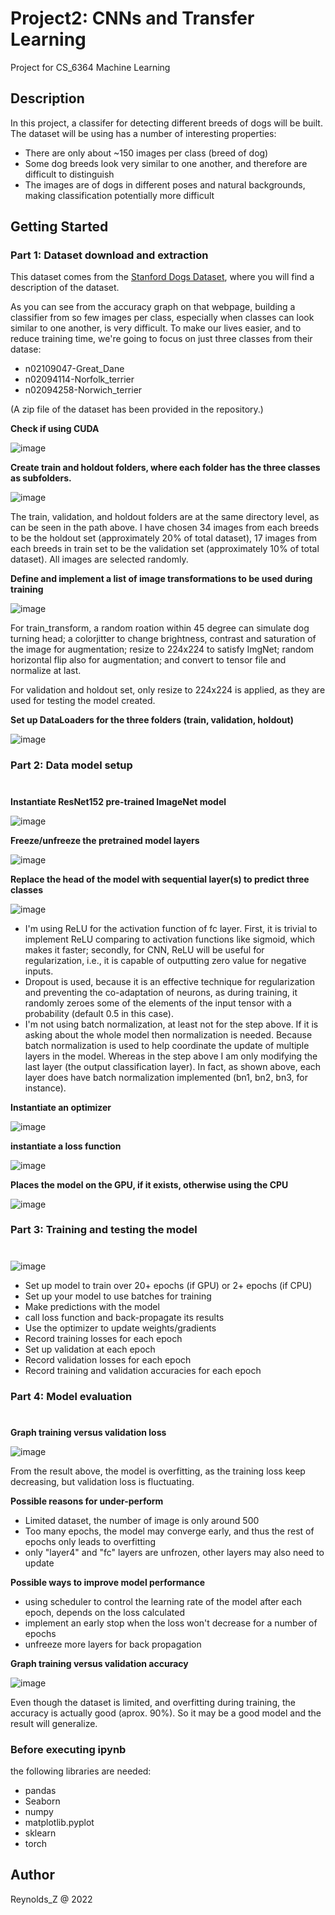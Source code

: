 # Project2: CNNs and Transfer Learning
Project for CS_6364 Machine Learning

## Description

In this project, a classifer for detecting different breeds of dogs will be built. The dataset will be using has a number of interesting properties:

* There are only about ~150 images per class (breed of dog)
* Some dog breeds look very similar to one another, and therefore are difficult to distinguish
* The images are of dogs in different poses and natural backgrounds, making classification potentially more difficult

## Getting Started
### Part 1: Dataset download and extraction
This dataset comes from the [Stanford Dogs Dataset](http://vision.stanford.edu/aditya86/ImageNetDogs/), where you will find a description of the dataset. 

As you can see from the accuracy graph on that webpage, building a classifier from so few images per class, especially when classes can look similar to one another, is very difficult. To make our lives easier, and to reduce training time, we're going to focus on just three classes from their datase:

* n02109047-Great_Dane
* n02094114-Norfolk_terrier
* n02094258-Norwich_terrier

(A zip file of the dataset has been provided in the repository.)

**Check if using CUDA**

![image](https://user-images.githubusercontent.com/105015948/169910733-5e336b69-9b67-4409-b68a-3357a9272e42.png)


**Create train and holdout folders, where each folder has the three classes as subfolders.**

![image](https://user-images.githubusercontent.com/105015948/169911069-e24f41bf-ba22-47b0-b22b-bf84ce3a2a04.png)

The train, validation, and holdout folders are at the same directory level, as can be seen in the path above. I have chosen 34 images from each breeds to be the holdout set (approximately 20% of total dataset), 17 images from each breeds in train set to be the validation set (approximately 10% of total dataset). All images are selected randomly.

**Define and implement a list of image transformations to be used during training**

![image](https://user-images.githubusercontent.com/105015948/169911306-3dab2c53-310d-4719-8d3f-b2ccae544d8a.png)

For train_transform, a random roation within 45 degree can simulate dog turning head; a colorjitter to change brightness, contrast and saturation of the image for augmentation; resize to 224x224 to satisfy ImgNet; random horizontal flip also for augmentation; and convert to tensor file and normalize at last.

For validation and holdout set, only resize to 224x224 is applied, as they are used for testing the model created.

**Set up DataLoaders for the three folders (train, validation, holdout)**

![image](https://user-images.githubusercontent.com/105015948/169911514-5d6596d5-4391-4ded-9660-52f69fd1367e.png)

### Part 2: Data model setup
#

**Instantiate ResNet152 pre-trained ImageNet model**

![image](https://user-images.githubusercontent.com/105015948/169911652-d4634553-8075-4b57-9bba-3884420c902c.png)


**Freeze/unfreeze the pretrained model layers**

![image](https://user-images.githubusercontent.com/105015948/169912055-4e36bce8-b037-45da-954f-fc931a1c8775.png)


**Replace the head of the model with sequential layer(s) to predict three classes**

![image](https://user-images.githubusercontent.com/105015948/169912118-0c46a66f-b094-48ec-9f28-99149cc1d19c.png)


* I'm using ReLU for the activation function of fc layer. First, it is trivial to implement ReLU comparing to activation functions like sigmoid, which makes it faster; secondly, for CNN, ReLU will be useful for regularization, i.e., it is capable of outputting zero value for negative inputs.
* Dropout is used, because it is an effective technique for regularization and preventing the co-adaptation of neurons, as during training, it randomly zeroes some of the elements of the input tensor with a probability (default 0.5 in this case).
* I'm not using batch normalization, at least not for the step above. If it is asking about the whole model then normalization is needed. Because batch normalization is used to help coordinate the update of multiple layers in the model. Whereas in the step above I am only modifying the last layer (the output classification layer). In fact, as shown above, each layer does have batch normalization implemented (bn1, bn2, bn3, for instance).


**Instantiate an optimizer**

![image](https://user-images.githubusercontent.com/105015948/169912727-ac1568ba-3b95-445e-9ee0-9bf25f5910ea.png)


**instantiate a loss function**

![image](https://user-images.githubusercontent.com/105015948/169912777-58f0b487-1fd6-4098-b706-250cce922e2e.png)


**Places the model on the GPU, if it exists, otherwise using the CPU**

![image](https://user-images.githubusercontent.com/105015948/169912877-01df0f62-aa44-470e-bcaa-335483363369.png)

### Part 3: Training and testing the model
#

![image](https://user-images.githubusercontent.com/105015948/169913003-c0c28c76-c3cd-4e48-becb-bc4e3ab10461.png)

* Set up model to train over 20+ epochs (if GPU) or 2+ epochs (if CPU)
* Set up your model to use batches for training
* Make predictions with the model
* call loss function and back-propagate its results
* Use the optimizer to update weights/gradients
* Record training losses for each epoch
* Set up validation at each epoch
* Record validation losses for each epoch
* Record training and validation accuracies for each epoch

### Part 4: Model evaluation
#

**Graph training versus validation loss**

![image](https://user-images.githubusercontent.com/105015948/169913707-165c1054-22fc-4feb-adb9-9bc5734ea5cf.png)

From the result above, the model is overfitting, as the training loss keep decreasing, but validation loss is fluctuating.

**Possible reasons for under-perform**

* Limited dataset, the number of image is only around 500
* Too many epochs, the model may converge early, and thus the rest of epochs only leads to overfitting
* only "layer4" and "fc" layers are unfrozen, other layers may also need to update

**Possible ways to improve model performance**

* using scheduler to control the learning rate of the model after each epoch, depends on the loss calculated
* implement an early stop when the loss won't decrease for a number of epochs
* unfreeze more layers for back propagation

**Graph training versus validation accuracy**

![image](https://user-images.githubusercontent.com/105015948/169913931-0587c0a2-56b3-4cd6-82d0-770f93ceacd0.png)

Even though the dataset is limited, and overfitting during training, the accuracy is actually good (aprox. 90%). So it may be a good model and the result will generalize.

### Before executing ipynb

the following libraries are needed:
* pandas
* Seaborn
* numpy
* matplotlib.pyplot
* sklearn
* torch

## Author

Reynolds_Z @ 2022

